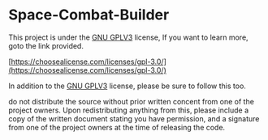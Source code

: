 # Space-Combat-Builder

This project is under the [GNU GPLV3](https://choosealicense.com/licenses/gpl-3.0/) license, If you want to learn more, goto the link provided.

[https://choosealicense.com/licenses/gpl-3.0/](https://choosealicense.com/licenses/gpl-3.0/)

In addition to the [GNU GPLV3](https://choosealicense.com/licenses/gpl-3.0/) license, please be sure to follow this too.

do not distribute the source without prior written concent from one of the project owners. Upon redistributing anything from this, please include a copy of the written document stating you have permission, and a signature from one of the project owners at the time of releasing the code.